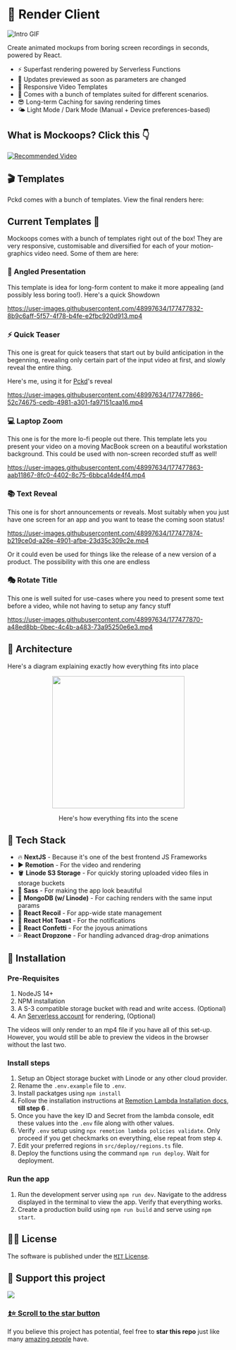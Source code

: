# 📱 Render Client

![Intro GIF](https://user-images.githubusercontent.com/48997634/177388575-6a74b925-d736-4463-876e-8c48b1a99ee9.gif)

Create animated mockups from boring screen recordings in seconds, powered by React.

- ⚡️ Superfast rendering powered by Serverless Functions
- 📸 Updates previewed as soon as parameters are changed
- 📏 Responsive Video Templates
- 🥳 Comes with a bunch of templates suited for different scenarios.
- 😎 Long-term Caching for saving rendering times
- 🌤 Light Mode / Dark Mode (Manual + Device preferences-based)

## What is Mockoops? Click this 👇

[![Recommended Video](https://user-images.githubusercontent.com/48997634/177479922-681278e9-4e13-450f-a6c8-c830d247c703.gif)](https://www.youtube.com/watch?v=SSNmU3FXW4s&ab_channel=MohitYadav)

## 🎬 Templates

Pckd comes with a bunch of templates. View the final renders here:

## Current Templates 🌈

Mockoops comes with a bunch of templates right out of the box! They are very responsive, customisable and diversified for each of your motion-graphics video need. Some of them are here:

### 📐 Angled Presentation

This template is idea for long-form content to make it more appealing (and possibly less boring too!). Here's a quick Showdown

https://user-images.githubusercontent.com/48997634/177477832-8b9c6aff-5f57-4f78-b4fe-e2fbc920d913.mp4

### ⚡️ Quick Teaser

This one is great for quick teasers that start out by build anticipation in the begenning, revealing only certain part of the input video at first, and slowly reveal the entire thing.

Here's me, using it for [Pckd](https://github.com/PckdHq/Pckd)'s reveal

https://user-images.githubusercontent.com/48997634/177477866-52c74675-cedb-4981-a301-fa97151caa16.mp4

### 💻 Laptop Zoom

This one is for the more lo-fi people out there. This template lets you present your video on a moving MacBook screen on a beautiful workstation background. This could be used with non-screen recorded stuff as well!

https://user-images.githubusercontent.com/48997634/177477863-aab11867-8fc0-4402-8c75-6bbca14de4f4.mp4

### 📚 Text Reveal

This one is for short announcements or reveals. Most suitably when you just have one screen for an app and you want to tease the coming soon status!

https://user-images.githubusercontent.com/48997634/177477874-b219ce0d-a26e-4901-afbe-23d35c309c2e.mp4

Or it could even be used for things like the release of a new version of a product. The possibility with this one are endless

### 🎭 Rotate Title

This one is well suited for use-cases where you need to present some text before a video, while not having to setup any fancy stuff

https://user-images.githubusercontent.com/48997634/177477870-a48ed8bb-0bec-4c4b-a483-73a95250e6e3.mp4

## 🏡 Architecture

Here's a diagram explaining exactly how everything fits into place

<div align="center">
  <img src="https://user-images.githubusercontent.com/48997634/177478467-4a9bf89e-a4f7-44ec-8e81-d114be936fa7.png"
    height="300" />
  <p>Here's how everything fits into the scene</p>
</div>

## 📐 Tech Stack

- 🔥 **NextJS** - Because it's one of the best frontend JS Frameworks
- ▶️ **Remotion** - For the video and rendering
- 🪣 **Linode S3 Storage** - For quickly storing uploaded video files in storage buckets
- 💅 **Sass** - For making the app look beautiful
- 🌱 **MongoDB (w/ Linode)** - For caching renders with the same input params
- 🔫 **React Recoil** - For app-wide state management
- 🍞 **React Hot Toast** - For the notifications
- 🎉 **React Confetti** - For the joyous animations
- 💦 **React Dropzone** - For handling advanced drag-drop animations

## 💾 Installation

### Pre-Requisites

1. NodeJS 14+
1. NPM installation
1. A S-3 compatible storage bucket with read and write access. (Optional)
1. An [Serverless account](https://aws.amazon.com/lambda) for rendering, (Optional)

The videos will only render to an mp4 file if you have all of this set-up. However, you would still be able to preview the videos in the browser without the last two.

### Install steps

1. Setup an Object storage bucket with Linode or any other cloud provider.
1. Rename the `.env.example` file to `.env`.
1. Install packatges using `npm install`
1. Follow the installation instructions at [Remotion Lambda Installation docs](https://www.remotion.dev/docs/lambda/setup#1-install-remotionlambda), **till step 6** .
1. Once you have the key ID and Secret from the lambda console, edit these values into the `.env` file along with other values.
1. Verify `.env` setup using `npx remotion lambda policies validate`. Only proceed if you get checkmarks on everything, else repeat from step `4`.
1. Edit your preferred regions in `src/deploy/regions.ts` file.
1. Deploy the functions using the command `npm run deploy`. Wait for deployment.

### Run the app

1. Run the development server using `npm run dev`. Navigate to the address displayed in the terminal to view the app. Verify that everything works.
1. Create a production build using `npm run build` and serve using `npm start`.

## 👩‍⚖️ License

The software is published under the [`MIT` License](/LICENSE).

## 🌟 Support this project

![](https://user-images.githubusercontent.com/48997634/174794647-0c851917-e5c9-4fb9-bf88-b61d89dc2f4f.gif)

### [⏫⭐️ Scroll to the star button](#start-of-content)

If you believe this project has potential, feel free to **star this repo** just like many [amazing people](https://github.com/Just-Moh-it/Mockoops/stargazers) have.
